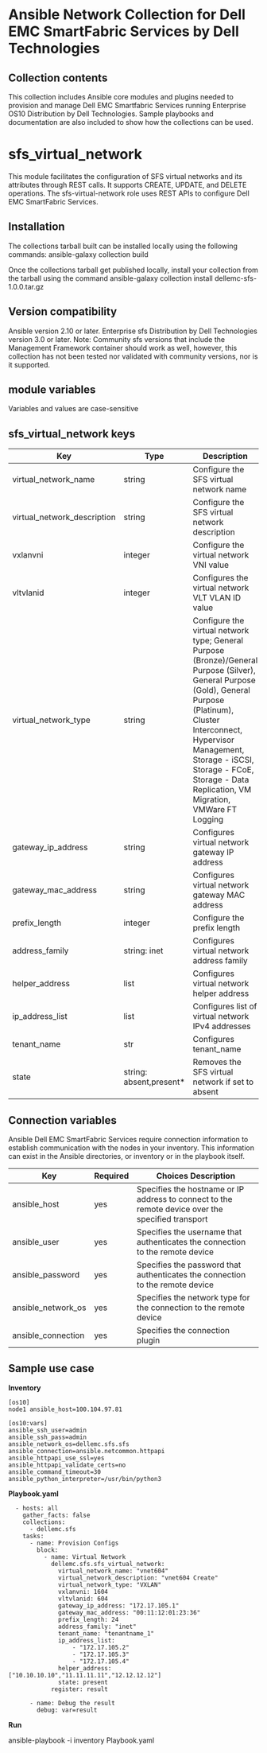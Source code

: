Ansible Network Collection for Dell EMC SmartFabric Services by Dell Technologies
==================================================================================

Collection contents
-------------------
This collection includes Ansible core modules and plugins needed to provision and manage Dell EMC Smartfabric Services running Enterprise OS10 Distribution by Dell Technologies. Sample playbooks and documentation are also included to show how the collections can be used.

sfs_virtual_network
===================
This module  facilitates the configuration of SFS virtual networks and its attributes through REST calls. It supports CREATE, UPDATE, and DELETE operations. The sfs-virtual-network role uses REST APIs to configure Dell EMC SmartFabric Services.

Installation
------------
The collections tarball built can be installed locally using the following commands:
ansible-galaxy collection build

Once the collections tarball get published locally, install your collection from the tarball using the command
ansible-galaxy collection install dellemc-sfs-1.0.0.tar.gz

Version compatibility
---------------------
Ansible version 2.10 or later.
Enterprise sfs Distribution by Dell Technologies version 3.0 or later.
Note: Community sfs  versions that include the Management Framework container should work as well, however, this collection has not been tested nor validated with community versions, nor is it supported.

module variables
----------------
Variables and values are case-sensitive

sfs_virtual_network keys
--------------------------
Key		      |	Type	|	Description			    |	Support        |
----------------------|---------|-------------------------------------------|------------------|
virtual_network_name      |string| Configure the SFS virtual network name    |	Dell Solutions |
virtual_network_description    |string| Configure the SFS virtual network description	    |	Dell Solutions |
vxlanvni |integer| Configure the virtual network VNI value   |	Dell Solutions |
vltvlanid    |	integer	| Configures the virtual network VLT VLAN ID value   |	Dell Solutions |
virtual_network_type  |	string	| Configure the virtual network type; General Purpose (Bronze)/General Purpose (Silver), General Purpose (Gold), General Purpose (Platinum), Cluster Interconnect, Hypervisor Management, Storage - iSCSI, Storage - FCoE, Storage - Data Replication, VM Migration, VMWare FT Logging    |	Dell Solutions |
gateway_ip_address     |string	| Configures virtual network gateway IP address    |	Dell Solutions |
gateway_mac_address   |string	| Configures virtual network gateway MAC address    |	Dell Solutions |
prefix_length  |integer	| Configure the prefix length    |	Dell Solutions |
address_family	|string: inet|Configures virtual network address family|Dell Solutions|
helper_address	|list|Configures virtual network helper address|Dell Solutions|
ip_address_list|list|Configures list of virtual network IPv4 addresses|Dell Solutions|
tenant_name|str|Configures tenant_name|Dell Solutions|
state|string: absent,present*|Removes the SFS virtual network if set to absent|Dell Solutions |

Connection variables
--------------------
Ansible Dell EMC SmartFabric Services require connection information to establish communication with the nodes in your inventory. This information can exist in the Ansible directories, or inventory or in the playbook itself.

Key		    |	Required   |            	Choices	Description								    |
--------------------|--------------|--------------------------------------------------------------------------------------------------------|
ansible_host	    |	yes	   |	Specifies the hostname or IP address to connect to the remote device over the specified transport  |
ansible_user	    |	yes	   |	Specifies the username that authenticates the connection to the remote device			    |	
ansible_password    |	yes	   |	Specifies the password that authenticates the connection to the remote device			    |
ansible_network_os  |	yes	   |	Specifies the network type for the connection to the remote device			            |
ansible_connection  |	yes	   |	Specifies the connection plugin                                                                     |

Sample use case
---------------

**Inventory**

	[os10]
	node1 ansible_host=100.104.97.81 
 
	[os10:vars]
	ansible_ssh_user=admin
	ansible_ssh_pass=admin
	ansible_network_os=dellemc.sfs.sfs
	ansible_connection=ansible.netcommon.httpapi
	ansible_httpapi_use_ssl=yes
	ansible_httpapi_validate_certs=no
	ansible_command_timeout=30
	ansible_python_interpreter=/usr/bin/python3

**Playbook.yaml**

      - hosts: all
        gather_facts: false
        collections: 
          - dellemc.sfs
        tasks:
          - name: Provision Configs
            block:
              - name: Virtual Network
                dellemc.sfs.sfs_virtual_network:
                  virtual_network_name: "vnet604"
                  virtual_network_description: "vnet604 Create"
                  virtual_network_type: "VXLAN"
                  vxlanvni: 1604
                  vltvlanid: 604
                  gateway_ip_address: "172.17.105.1"
                  gateway_mac_address: "00:11:12:01:23:36"
                  prefix_length: 24
                  address_family: "inet"
                  tenant_name: "tenantname_1"
                  ip_address_list:
                      - "172.17.105.2"
                      - "172.17.105.3"
                      - "172.17.105.4"
                  helper_address: ["10.10.10.10","11.11.11.11","12.12.12.12"]
                  state: present
                register: result

          - name: Debug the result
            debug: var=result
	
             	
**Run**

ansible-playbook -i inventory Playbook.yaml




